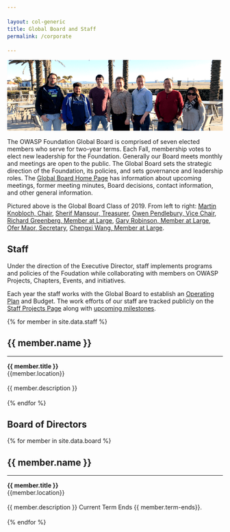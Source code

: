 ```yaml
---

layout: col-generic
title: Global Board and Staff
permalink: /corporate

---
```


![Global Board Class of 2019](/assets/images/web/board.png)

The OWASP Foundation Global Board is comprised of seven elected members who serve for two-year terms. Each Fall, membership votes to elect new leadership for the Foundation. Generally our Board meets monthly and meetings are open to the public. The Global Board sets the strategic direction of the Foundation, its policies, and sets governance and leadership roles. The [Global Board Home Page](/www-board/) has information about upcoming meetings, former meeting minutes, Board decisions, contact information, and other general information.

Pictured above is the Global Board Class of 2019. From left to right: [Martin Knobloch, Chair](mailto:martin.knobloch@owasp.org), [Sherif Mansour, Treasurer](mailto:sherif.mansour@owasp.org), [Owen Pendlebury, Vice Chair](mailto:owen.pendlebury@owasp.org), [Richard Greenberg, Member at Large](mailto:richard.greenberg@owasp.org), [Gary Robinson, Member at Large](mailto:gary.robinson@owasp.org), [Ofer Maor, Secretary](mailto:ofer.maor@owasp.org), [Chengxi Wang, Member at Large](mailto:chengxi.wang@owasp.org).

## Staff

Under the direction of the Executive Director, staff implements programs and policies of the Foudation while collaborating with members on OWASP Projects, Chapters, Events, and initiatives.

Each year the staff works with the Global Board to establish an [Operating Plan](/www-staff/operating-plan/2020) and Budget. The work efforts of our staff are tracked publicly on the [Staff Projects Page](/www-staff/) along with [upcoming milestones](/www-staff/milestones).

<section id="staff" class="corporate">
<div>	
 {% for member in site.data.staff %}
    <div class="member-container">
        <div class="member-img-container">	
            <div class="member-img" style="background-image: url(/assets/images{{ member.image }});">
            </div>
        </div>
        <div class="member-caption"><h2>{{ member.name }}</h2><hr><strong>{{ member.title }}</strong><br/><div class="member-location">{{member.location}}</div></div><br/>
        <div class="member-info">{{ member.description }}</div>	
    </div>
    <div style="height:18px;"></div>
{% endfor %}	
</div>
</section>


<h2>Board of Directors</h2>

<section id="board" class="corporate">
<div>	
 {% for member in site.data.board %}
    <div class="member-container">
        <div class="member-img-container">	
            <div class="member-img" style="background-image: url(/assets/images{{ member.image }});">
            </div>
        </div>
        <div class="member-caption"><h2>{{ member.name }}</h2><hr><strong>{{ member.title }}</strong><br/><div class="member-location">{{member.location}}</div></div><br/>
        <div class="member-info">{{ member.description }} Current Term Ends {{ member.term-ends}}.</div>	
    </div>
    <div style="height:18px;"></div>
{% endfor %}	
</div>
</section>
